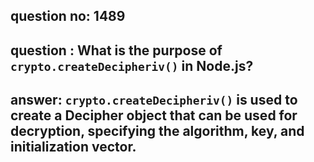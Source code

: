 
      
## question no: 1489

## question : What is the purpose of `crypto.createDecipheriv()` in Node.js?

## answer: `crypto.createDecipheriv()` is used to create a Decipher object that can be used for decryption, specifying the algorithm, key, and initialization vector.
      